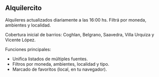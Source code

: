 ## Alquilercito

Alquileres actualizados diariamente a las 16:00 hs. Filtrá por moneda, ambientes y localidad.

Cobertura inicial de barrios: Coghlan, Belgrano, Saavedra, Villa Urquiza y Vicente López.

Funciones principales:

- Unifica listados de múltiples fuentes.
- Filtros por moneda, ambientes, localidad y tipo.
- Marcado de favoritos (local, en tu navegador).

